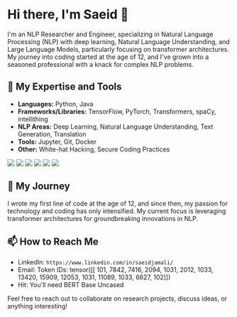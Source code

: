 # Hi there, I'm Saeid 👋

I'm an NLP Researcher and Engineer, specializing in Natural Language Processing (NLP) with deep learning, Natural Language Understanding, and Large Language Models, particularly focusing on transformer architectures. My journey into coding started at the age of 12, and I've grown into a seasoned professional with a knack for complex NLP problems. 
## 🧠 My Expertise and Tools

- **Languages:** Python, Java
- **Frameworks/Libraries:** TensorFlow, PyTorch, Transformers, spaCy, intellithing
- **NLP Areas:** Deep Learning, Natural Language Understanding, Text Generation, Translation
- **Tools:** Jupyter, Git, Docker
- **Other:** White-hat Hacking, Secure Coding Practices

![](https://img.shields.io/badge/Code-Python-informational?style=flat&logo=python&logoColor=white&color=2bbc8a)
![](https://img.shields.io/badge/Code-Java-informational?style=flat&logo=java&logoColor=white&color=2bbc8a)
![](https://img.shields.io/badge/Tool-TensorFlow-informational?style=flat&logo=tensorflow&logoColor=white&color=2bbc8a)
![](https://img.shields.io/badge/Tool-PyTorch-informational?style=flat&logo=pytorch&logoColor=white&color=2bbc8a)
![](https://img.shields.io/badge/Tool-Transformers-informational?style=flat&logo=huggingface&logoColor=white&color=2bbc8a)
![](https://img.shields.io/badge/Tool-intellithing-informational?style=flat&logo=intellithing&logoColor=white&color=2bbc8a)

<!-- Update these badges with your own stack -->
<!--
## 📈 GitHub Stats

<a href="https://github.com/Saeidjamali">
  <img align="center" src="https://github-readme-stats.vercel.app/api/top-langs/?username=Saeidjamali&hide=html&title_color=ffffff&text_color=c9cacc&icon_color=2bbc8a&bg_color=1d1f21" />
</a>
<a href="https://github.com/Saeidjamali">
  <img align="center" src="https://github-readme-stats.vercel.app/api?username=Saeidjamali&show_icons=true&line_height=27&count_private=true&title_color=ffffff&text_color=c9cacc&icon_color=2bbc8a&bg_color=1d1f21" alt="[Your Name]'s GitHub Stats" />
</a>
-->
## 🚀 My Journey

I wrote my first line of code at the age of 12, and since then, my passion for technology and coding has only intensified. My current focus is leveraging transformer architectures for groundbreaking innovations in NLP.

<!--## 📝 Research & Publications

- "[Title of Your Research Paper](link-to-paper)": Published in [Journal/Conference Name]
- "[Title of Your Project](link-to-project)": An open-source project for NLP enthusiasts and professionals
<!-- Add your research papers, talks, and other publications -->

## 📫 How to Reach Me

- LinkedIn: `https://www.linkedin.com/in/saeidjamali/`
- Email: Token IDs: tensor([[  101,  7842,  7416,  2094,  1031,  2012,  1033, 13420, 15909, 12053,
          1031, 11089,  1033,  6627,   102]])
- Hit: You'll need BERT Base Uncased

Feel free to reach out to collaborate on research projects, discuss ideas, or anything interesting!

<!--
**[YourGitHubUsername]/[YourGitHubUsername]** is a ✨ _special_ ✨ repository because its `README.md` (this file) appears on your GitHub profile.
-->
